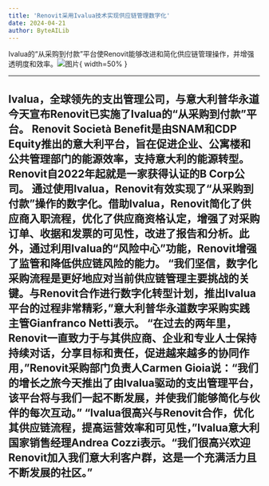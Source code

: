 ```yaml
---
title: 'Renovit采用Ivalua技术实现供应链管理数字化'
date: 2024-04-21
author: ByteAILib
---
```


Ivalua的“从采购到付款”平台使Renovit能够改进和简化供应链管理操作，并增强透明度和效率。![图片](https://ai-techpark.com/wp-content/uploads/2020/06/Buyer-Guide-500x281-1.jpg){ width=50% }

---

Ivalua，全球领先的支出管理公司，与意大利普华永道今天宣布Renovit已实施了Ivalua的“从采购到付款”平台。
Renovit Società Benefit是由SNAM和CDP Equity推出的意大利平台，旨在促进企业、公寓楼和公共管理部门的能源效率，支持意大利的能源转型。Renovit自2022年起就是一家获得认证的B Corp公司。
通过使用Ivalua，Renovit有效实现了“从采购到付款”操作的数字化。借助Ivalua，Renovit简化了供应商入职流程，优化了供应商资格认定，增强了对采购订单、收据和发票的可见性，改进了报告和分析。此外，通过利用Ivalua的“风险中心”功能，Renovit增强了监管和降低供应链风险的能力。
“我们坚信，数字化采购流程是更好地应对当前供应链管理主要挑战的关键。与Renovit合作进行数字化转型计划，推出Ivalua平台的过程非常精彩，”意大利普华永道数字采购实践主管Gianfranco Netti表示。
“在过去的两年里，Renovit一直致力于与其供应商、企业和专业人士保持持续对话，分享目标和责任，促进越来越多的协同作用，”Renovit采购部门负责人Carmen Gioia说：“我们的增长之旅今天推出了由Ivalua驱动的支出管理平台，该平台将与我们一起不断发展，并使我们能够简化与伙伴的每次互动。”
“Ivalua很高兴与Renovit合作，优化其供应链流程，提高运营效率和可见性，”Ivalua意大利国家销售经理Andrea Cozzi表示。“我们很高兴欢迎Renovit加入我们意大利客户群，这是一个充满活力且不断发展的社区。”
---
